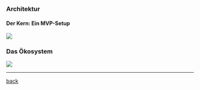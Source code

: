 ### Architektur

#### Der Kern: Ein MVP-Setup

![](https://prometheus.io/assets/tutorial/architecture.png)

### Das Ökosystem

![](https://prometheus.io/assets/architecture.png)

---
[back](../overview.md)
